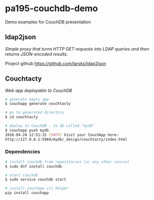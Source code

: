 # pa195-couchdb-demo
Demo examples for CouchDB presentation


## ldap2json
*Simple proxy that turns HTTP GET requests into LDAP queries and
then returns JSON-encoded results.*  

Project github https://github.com/larsks/ldap2json



## Couchtacty
*Web app deployable to CouchDB*

```bash
# generate empty app
$ couchapp generate couchtacty

# go to generated directory
$ cd couchtacty

# deploy to CouchDB - to db called "mydb"
$ couchapp push mydb
2016-04-24 12:51:15 [INFO] Visit your CouchApp here:
http://127.0.0.1:5984/mydb/_design/couchtacty/index.html
```

### Dependencies
```bash
# install couchdb from repositories (or any other source)
$ sudo dnf install couchdb

# start couchdb
$ sudo service couchdb start

# install couchapp cli helper
pip install couchapp
```
